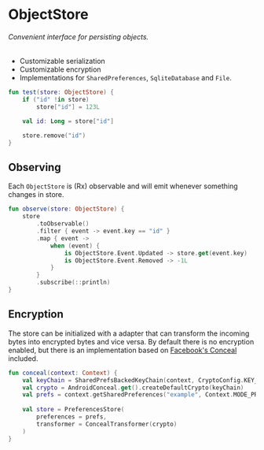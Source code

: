 # ObjectStore
###### Convenient interface for persisting objects.
- Customizable serialization
- Customizable encryption
- Implementations for `SharedPreferences`, `SqliteDatabase` and `File`.
 
```kotlin
fun test(store: ObjectStore) {
    if ("id" !in store)
        store["id"] = 123L

    val id: Long = store["id"]

    store.remove("id")
}
```

## Observing
Each `ObjectStore` is (Rx) observable and will emit whenever something changes in store. 

```kotlin
fun observe(store: ObjectStore) {
    store
        .toObservable()
        .filter { event -> event.key == "id" }
        .map { event ->
            when (event) {
                is ObjectStore.Event.Updated -> store.get(event.key)
                is ObjectStore.Event.Removed -> -1L
            }
        }
        .subscribe(::println)
}
``` 

## Encryption
The store can be initialized with a adapter that can transform the incoming bytes into encrypted bytes and vice versa. By default there is no encryption enabled, but there is an implementation based on [Facebook's Conceal](https://github.com/facebook/conceal) included.
```kotlin
fun conceal(context: Context) {
    val keyChain = SharedPrefsBackedKeyChain(context, CryptoConfig.KEY_256)
    val crypto = AndroidConceal.get().createDefaultCrypto(keyChain)
    val prefs = context.getSharedPreferences("example", Context.MODE_PRIVATE)
    
    val store = PreferencesStore(
        preferences = prefs,
        transformer = ConcealTransformer(crypto)
    )
}
```